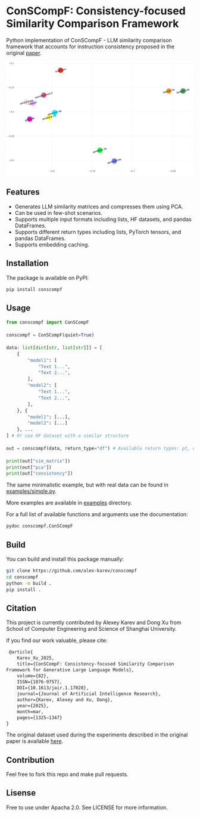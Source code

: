 # ConSCompF: Consistency-focused Similarity Comparison Framework

Python implementation of ConSCompF - LLM similarity comparison framework that accounts for instruction consistency proposed in the original [paper](https://doi.org/10.1613/jair.1.17028).

![LLM comprarison using ConSCompF](https://github.com/alex-karev/conscompf/blob/97c84359e2f581e2991901734f4a27af710dbeef/assets/screenshot.png)

## Features

- Generates LLM similarity matrices and compresses them using PCA.
- Can be used in few-shot scenarios.
- Supports multiple input formats including lists, HF datasets, and pandas DataFrames.
- Supports different return types including lists, PyTorch tensors, and pandas DataFrames.
- Supports embedding caching.

## Installation

The package is available on PyPI:

```bash
pip install conscompf
```

## Usage

```python
from conscompf import ConSCompF

conscompf = ConSCompF(quiet=True)

data: list[dict[str, list[str]]] = [
    {
        "model1": [
            "Text 1...",
            "Text 2...",
        ], 
        "model2": [
            "Text 1...",
            "Text 2...",
        ], 
    }, {
        "model1": [...],
        "model2": [...]
    }, ...
] # Or use HF dataset with a similar structure

out = conscompf(data, return_type="df") # Available return types: pt, df, list

print(out["sim_matrix"])
print(out["pca"])
print(out["consistency"])
```

The same minimalistic example, but with real data can be found in [examples/simple.py](https://github.com/alex-karev/conscompf/tree/main/examples/simple.py).

More examples are available in [examples](https://github.com/alex-karev/conscompf/tree/main/examples) directory.

For a full list of available functions and arguments use the documentation:

```bash
pydoc conscompf.ConSCompF
```

## Build

You can build and install this package manually:

```bash
git clone https://github.com/alex-karev/conscompf
cd conscompf
python -m build .
pip install .
```

## Citation

This project is currently contributed by Alexey Karev and Dong Xu from School of Computer Engineering and Science of Shanghai University.

If you find our work valuable, please cite:

```
 @article{
    Karev_Xu_2025, 
    title={ConSCompF: Consistency-focused Similarity Comparison Framework for Generative Large Language Models}, 
    volume={82}, 
    ISSN={1076-9757}, 
    DOI={10.1613/jair.1.17028},
    journal={Journal of Artificial Intelligence Research}, 
    author={Karev, Alexey and Xu, Dong}, 
    year={2025}, 
    month=mar, 
    pages={1325–1347} 
}
```

The original dataset used during the experiments described in the original paper is available [here](https://huggingface.co/datasets/alex-karev/llm-comparison).

## Contribution

Feel free to fork this repo and make pull requests.

## Lisense

Free to use under Apacha 2.0. See LICENSE for more information.
